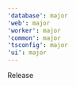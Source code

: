 ```yaml
---
'database': major
'web': major
'worker': major
'common': major
'tsconfig': major
'ui': major
---
```


Release
